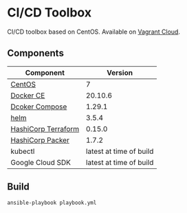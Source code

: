 CI/CD Toolbox
=============

CI/CD toolbox based on CentOS. Available on [Vagrant Cloud](https://app.vagrantup.com/btse/boxes/ci-cd-toolbox).

## Components

| Component           | Version |
| ------------------- | ------- |
| [CentOS             ](https://app.vagrantup.com/bento/boxes/centos-7)           | 7       |
| [Docker CE          ](https://github.com/bt5e/ansible-role-docker-ce)           | 20.10.6 |
| [Dcoker Compose     ](https://github.com/bt5e/ansible-role-docker-compose)      | 1.29.1  |
| [helm               ](https://github.com/bt5e/ansible-role-k8s-helm)            | 3.5.4   |
| [HashiCorp Terraform](https://github.com/bt5e/ansible-role-hashicorp-terraform) | 0.15.0  |
| [HashiCorp Packer   ](https://github.com/bt5e/ansible-role-hashicorp-packer)    | 1.7.2   |
|  kubectl                                                                        | latest at time of build |
|  Google Cloud SDK                                                               | latest at time of build |

## Build

    ansible-playbook playbook.yml
